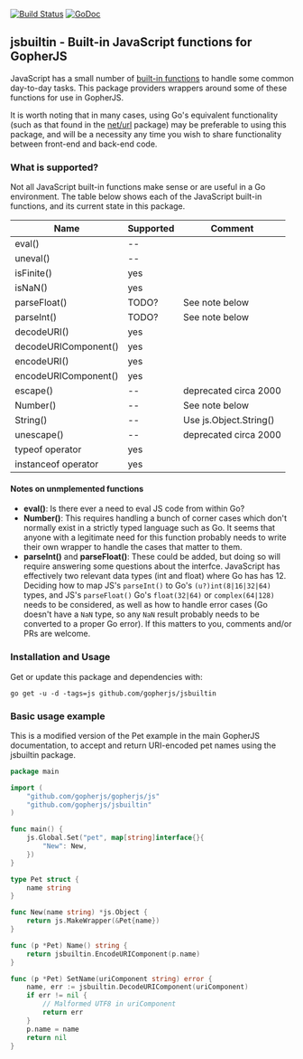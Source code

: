 [![Build Status](https://api.travis-ci.org/gopherjs/jsbuiltin.svg?branch=master)](https://travis-ci.org/gopherjs/jsbuiltin) [![GoDoc](https://godoc.org/github.com/gopherjs/jsbuiltin?status.png)](http://godoc.org/github.com/gopherjs/jsbuiltin)

jsbuiltin - Built-in JavaScript functions for GopherJS
------------------------------------------------------

JavaScript has a small number of [built-in
functions](https://developer.mozilla.org/en/docs/Web/JavaScript/Reference/Global_Objects)
to handle some common day-to-day tasks. This package providers wrappers around
some of these functions for use in GopherJS.

It is worth noting that in many cases, using Go's equivalent functionality
(such as that found in the [net/url](https://golang.org/pkg/net/url/) package)
may be preferable to using this package, and will be a necessity any time you
wish to share functionality between front-end and back-end code.

### What is supported?
Not all JavaScript built-in functions make sense or are useful in a Go
environment. The table below shows each of the JavaScript built-in functions,
and its current state in this package.

| Name                 | Supported | Comment                     |
|----------------------|-----------|-----------------------------|
| eval()               | --        |                             |
| uneval()             | --        |                             |
| isFinite()           | yes       |                             |
| isNaN()              | yes       |                             |
| parseFloat()         | TODO?     | See note below              |
| parseInt()           | TODO?     | See note below              |
| decodeURI()          | yes       |                             |
| decodeURIComponent() | yes       |                             |
| encodeURI()          | yes       |                             |
| encodeURIComponent() | yes       |                             |
| escape()             | --        | deprecated circa 2000       |
| Number()             | --        | See note below              |
| String()             | --        | Use js.Object.String()      |
| unescape()           | --        | deprecated circa 2000       |
| typeof operator      | yes       |                             |
| instanceof operator  | yes       |                             |

#### Notes on unmplemented functions

* **eval()**: Is there ever a need to eval JS code from within Go?
* **Number()**: This requires handling a bunch of corner cases which don't
 normally exist in a strictly typed language such as Go. It seems that anyone
 with a legitimate need for this function probably needs to write their own
 wrapper to handle the cases that matter to them.
* **parseInt()** and **parseFloat()**: These could be added, but doing so
 will require answering some questions about the interfce. JavaScript has
 effectively two relevant data types (int and float) where Go has has 12.
 Deciding how to map JS's `parseInt()` to Go's `(u?)int(8|16|32|64)` types,
 and JS's `parseFloat()` Go's `float(32|64)` or `complex(64|128)` needs to
 be considered, as well as how to handle error cases (Go doesn't have a `NaN`
 type, so any `NaN` result probably needs to be converted to a proper Go
 error). If this matters to you, comments and/or PRs are welcome.

### Installation and Usage
Get or update this package and dependencies with:

```
go get -u -d -tags=js github.com/gopherjs/jsbuiltin
```

### Basic usage example

This is a modified version of the Pet example in the main GopherJS documentation,
to accept and return URI-encoded pet names using the jsbuiltin package.

```go
package main

import (
	"github.com/gopherjs/gopherjs/js"
	"github.com/gopherjs/jsbuiltin"
)

func main() {
	js.Global.Set("pet", map[string]interface{}{
		"New": New,
	})
}

type Pet struct {
	name string
}

func New(name string) *js.Object {
	return js.MakeWrapper(&Pet{name})
}

func (p *Pet) Name() string {
	return jsbuiltin.EncodeURIComponent(p.name)
}

func (p *Pet) SetName(uriComponent string) error {
	name, err := jsbuiltin.DecodeURIComponent(uriComponent)
	if err != nil {
		// Malformed UTF8 in uriComponent
		return err
	}
	p.name = name
	return nil
}
```
